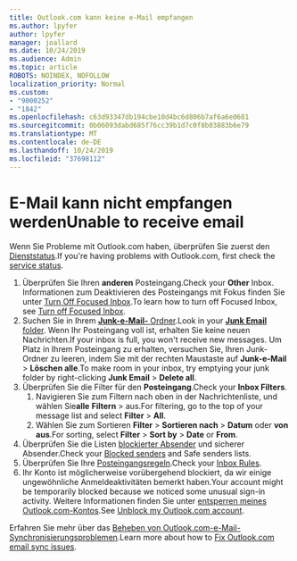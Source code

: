 ```yaml
---
title: Outlook.com kann keine e-Mail empfangen
ms.author: lpyfer
author: lpyfer
manager: joallard
ms.date: 10/24/2019
ms.audience: Admin
ms.topic: article
ROBOTS: NOINDEX, NOFOLLOW
localization_priority: Normal
ms.custom:
- "9000252"
- "1842"
ms.openlocfilehash: c63d93347db194cbe10d4bc6d806b7af6a6e0681
ms.sourcegitcommit: 0b06093dabd685f76cc39b1d7c0f8b03883b6e79
ms.translationtype: MT
ms.contentlocale: de-DE
ms.lasthandoff: 10/24/2019
ms.locfileid: "37698112"
---
```

# <a name="unable-to-receive-email"></a><span data-ttu-id="0b866-102">E-Mail kann nicht empfangen werden</span><span class="sxs-lookup"><span data-stu-id="0b866-102">Unable to receive email</span></span>

<span data-ttu-id="0b866-103">Wenn Sie Probleme mit Outlook.com haben, überprüfen Sie zuerst den [Dienststatus](https://go.microsoft.com/fwlink/p/?linkid=837482).</span><span class="sxs-lookup"><span data-stu-id="0b866-103">If you're having problems with Outlook.com, first check the [service status](https://go.microsoft.com/fwlink/p/?linkid=837482).</span></span>

1. <span data-ttu-id="0b866-104">Überprüfen Sie Ihren **anderen** Posteingang.</span><span class="sxs-lookup"><span data-stu-id="0b866-104">Check your **Other** Inbox.</span></span> <span data-ttu-id="0b866-105">Informationen zum Deaktivieren des Posteingangs mit Fokus finden Sie unter [Turn Off Focused Inbox](https://support.office.com/article/f714d94d-9e63-4217-9ccb-6cb2986aa1b2).</span><span class="sxs-lookup"><span data-stu-id="0b866-105">To learn how to turn off Focused Inbox, see [Turn off Focused Inbox](https://support.office.com/article/f714d94d-9e63-4217-9ccb-6cb2986aa1b2).</span></span> 
2. <span data-ttu-id="0b866-106">Suchen Sie in Ihrem [ **Junk-e-Mail-** Ordner](https://outlook.live.com/mail/junkemail).</span><span class="sxs-lookup"><span data-stu-id="0b866-106">Look in your [**Junk Email** folder](https://outlook.live.com/mail/junkemail).</span></span> <span data-ttu-id="0b866-107">Wenn Ihr Posteingang voll ist, erhalten Sie keine neuen Nachrichten.</span><span class="sxs-lookup"><span data-stu-id="0b866-107">If your inbox is full, you won't receive new messages.</span></span> <span data-ttu-id="0b866-108">Um Platz in Ihrem Posteingang zu erhalten, versuchen Sie, Ihren Junk-Ordner zu leeren, indem Sie mit der rechten Maustaste auf **Junk-e-Mail** > **Löschen alle**.</span><span class="sxs-lookup"><span data-stu-id="0b866-108">To make room in your inbox, try emptying your junk folder by right-clicking **Junk Email** > **Delete all**.</span></span>
3. <span data-ttu-id="0b866-109">Überprüfen Sie die Filter für den **Posteingang**.</span><span class="sxs-lookup"><span data-stu-id="0b866-109">Check your **Inbox Filters**.</span></span> 
    1. <span data-ttu-id="0b866-110">Navigieren Sie zum Filtern nach oben in der Nachrichtenliste, und wählen Sie**alle** **Filtern** > aus.</span><span class="sxs-lookup"><span data-stu-id="0b866-110">For filtering, go to the top of your message list and select **Filter** > **All**.</span></span>
    2. <span data-ttu-id="0b866-111">Wählen Sie zum Sortieren **Filter** > **Sortieren nach** > **Datum** oder **von aus**.</span><span class="sxs-lookup"><span data-stu-id="0b866-111">For sorting, select **Filter** > **Sort by** > **Date** or **From**.</span></span>
4. <span data-ttu-id="0b866-112">Überprüfen Sie die Listen [blockierter Absender](https://outlook.live.com/mail/options/mail/junkEmail) und sicherer Absender.</span><span class="sxs-lookup"><span data-stu-id="0b866-112">Check your [Blocked senders](https://outlook.live.com/mail/options/mail/junkEmail) and Safe senders lists.</span></span>
5. <span data-ttu-id="0b866-113">Überprüfen Sie Ihre [Posteingangsregeln](https://outlook.live.com/mail/options/mail/rules).</span><span class="sxs-lookup"><span data-stu-id="0b866-113">Check your [Inbox Rules](https://outlook.live.com/mail/options/mail/rules).</span></span>
6. <span data-ttu-id="0b866-114">Ihr Konto ist möglicherweise vorübergehend blockiert, da wir einige ungewöhnliche Anmeldeaktivitäten bemerkt haben.</span><span class="sxs-lookup"><span data-stu-id="0b866-114">Your account might be temporarily blocked because we noticed some unusual sign-in activity.</span></span> <span data-ttu-id="0b866-115">Weitere Informationen finden Sie unter [entsperren meines Outlook.com-Kontos](https://support.office.com/article/f4ad2701-d166-4d8b-8a6a-9af2a1f8a4c4).</span><span class="sxs-lookup"><span data-stu-id="0b866-115">See [Unblock my Outlook.com account](https://support.office.com/article/f4ad2701-d166-4d8b-8a6a-9af2a1f8a4c4).</span></span>

<span data-ttu-id="0b866-116">Erfahren Sie mehr über das [Beheben von Outlook.com-e-Mail-Synchronisierungsproblemen](https://support.office.com/article/d39e3341-8d79-4bf1-b3c7-ded602233642).</span><span class="sxs-lookup"><span data-stu-id="0b866-116">Learn more about how to [Fix Outlook.com email sync issues](https://support.office.com/article/d39e3341-8d79-4bf1-b3c7-ded602233642).</span></span>